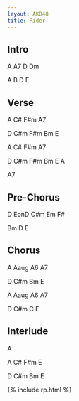 ```yaml
---
layout: AKB48
title: Rider
---
```

## Intro 
A A7 D Dm 

A B D E 

## Verse 
A C# F#m A7 

D C#m F#m Bm E 

A C# F#m A7 

D C#m F#m Bm E A 

A7 

## Pre-Chorus 
D EonD C#m Em F# 

Bm D E 

## Chorus 
A Aaug A6 A7 

D C#m Bm E 

A Aaug A6 A7 

D C#m C E 

## Interlude 
A 

A C# F#m E 

D C#m Bm E 

{% include rp.html %}
